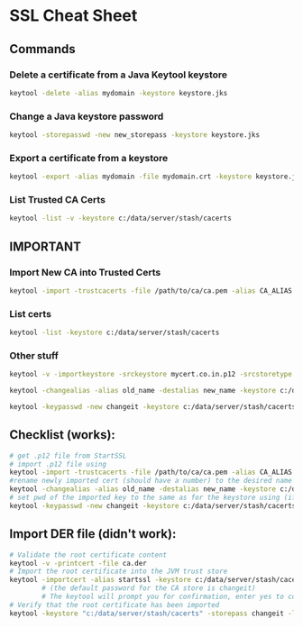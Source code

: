 # SSL Cheat Sheet

## Commands

### Delete a certificate from a Java Keytool keystore

```bash
keytool -delete -alias mydomain -keystore keystore.jks
```

### Change a Java keystore password

```bash
keytool -storepasswd -new new_storepass -keystore keystore.jks
```

### Export a certificate from a keystore

```bash
keytool -export -alias mydomain -file mydomain.crt -keystore keystore.jks
```

### List Trusted CA Certs

```bash
keytool -list -v -keystore c:/data/server/stash/cacerts
```



## IMPORTANT

### Import New CA into Trusted Certs

```bash
keytool -import -trustcacerts -file /path/to/ca/ca.pem -alias CA_ALIAS -keystore c:/data/server/stash/cacerts
```

### List certs

```bash
keytool -list -keystore c:/data/server/stash/cacerts
```

### Other stuff

```bash
keytool -v -importkeystore -srckeystore mycert.co.in.p12 -srcstoretype PKCS12 -destkeystore mycert.co.in.jks -deststoretype JKS

keytool -changealias -alias old_name -destalias new_name -keystore c:/data/server/stash/cacerts

keytool -keypasswd -new changeit -keystore c:/data/server/stash/cacerts -storepass changeit -alias someapp -keypass password
```



## Checklist (works):

```bash
# get .p12 file from StartSSL
# import .p12 file using
keytool -import -trustcacerts -file /path/to/ca/ca.pem -alias CA_ALIAS -keystore c:/data/server/stash/cacerts
#rename newly imported cert (should have a number) to the desired name using
keytool -changealias -alias old_name -destalias new_name -keystore c:/data/server/stash/cacerts
# set pwd of the imported key to the same as for the keystore using (if you have a different password defined)
keytool -keypasswd -new changeit -keystore c:/data/server/stash/cacerts -storepass changeit -alias someapp -keypass password
```



## Import DER file (didn't work):

```bash
# Validate the root certificate content
keytool -v -printcert -file ca.der
# Import the root certificate into the JVM trust store
keytool -importcert -alias startssl -keystore c:/data/server/stash/cacerts -storepass changeit -file ca.der
		# (the default password for the CA store is changeit)
		# The keytool will prompt you for confirmation, enter yes to complete the operation.
# Verify that the root certificate has been imported
keytool -keystore "c:/data/server/stash/cacerts" -storepass changeit -list | grep startssl
```
